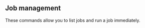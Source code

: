 <!-- usedin: [ _legacy_docker/Toolbelt] - post: -->


## Job management

These commands allow you to list jobs and run a job immediately.
